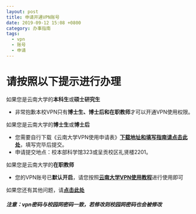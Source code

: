```yaml
---
layout: post
title: 申请开通VPN账号
date: 2019-09-12 15:08 +0800
category: 办事指南
tags:
  - vpn
  - 账号
  - 申请
---
```


# 请按照以下提示进行办理

如果您是云南大学的**本科生**或**硕士研究生**

- 非常抱歉本校VPN只有**博士生、博士后和在职教师**才可以开通VPN使用权限。

如果您是云南大学的**博士生**或**博士后**

- 您需要自行下载《云南大学VPN使用申请表》[**下载地址和填写指南请点击此处**](http://65031141.ynu.edu.cn/%E5%B8%B8%E7%94%A8%E4%B8%8B%E8%BD%BD/2018/11/27/%E4%BA%91%E5%8D%97%E5%A4%A7%E5%AD%A6VPN%E4%BD%BF%E7%94%A8%E7%94%B3%E8%AF%B7%E8%A1%A8.html)，填写完毕后提交。
- 申请提交地点：校本部科学馆323或呈贡校区礼贤楼2201。

如果您是云南大学的**在职教师**

- 您的VPN账号已**默认开启**，请您按照[**云南大学VPN使用教程**](http://65031141.ynu.edu.cn/%E4%BD%BF%E7%94%A8%E6%95%99%E7%A8%8B/2019/09/03/%E4%BA%91%E5%8D%97%E5%A4%A7%E5%AD%A6VPN%E4%BD%BF%E7%94%A8%E6%95%99%E7%A8%8B.html)进行使用即可

如果您还有其他问题，请[**点击此处**](http://65031141.ynu.edu.cn/%E5%B8%B8%E8%A7%81%E9%97%AE%E9%A2%98/2018/10/17/vpn%E5%85%B6%E4%BB%96%E9%97%AE%E9%A2%98.html)

<h5>注意：vpn密码与校园网密码一致，若修改则校园网密码也会被修改</h5>
